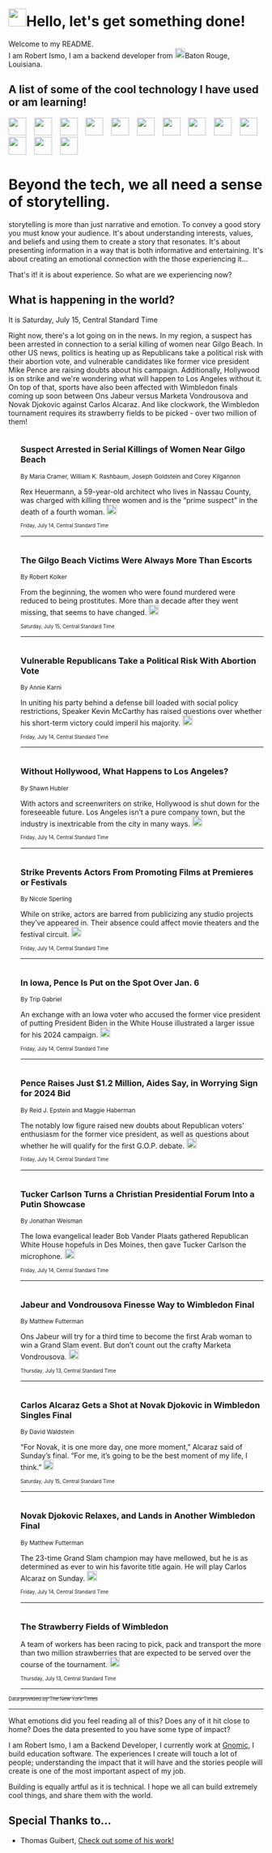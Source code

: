 <h1><img src="https://emojis.slackmojis.com/emojis/images/1643514375/3493/hot-coffee.gif?1643514375" width="35"/>Hello, let's get something done!</h1>

<p>Welcome to my README.<br/>
I am Robert Ismo, I am a backend developer from <img src="https://emojis.slackmojis.com/emojis/images/1638395689/50435/moulin_rouge.png?1638395689" width="20"/>Baton Rouge, Louisiana.</p>
<h2>A list of some of the cool technology I have used or am learning!</h2>
<p>
<img src="https://emojis.slackmojis.com/emojis/images/1643516091/21142/meow_bongotap.gif?1643516091" width="35" alt="">
<img src="https://img.shields.io/badge/Favorite%20Frontend%20Framework-SvelteKit-f83903" alt="">
<img src="https://img.shields.io/badge/Second%20Favorite-Vue-40b581" alt="">
<img src="https://img.shields.io/badge/Most%20Used%20Runtime-Nodejs-78b061" alt="">
<img src="https://emojis.slackmojis.com/emojis/images/1643517416/34482/fire.gif?1643517416" width="35" alt="">
<img src="https://img.shields.io/badge/Javascript%20But%20Better-Typescript-0078ca" alt="">
<img src="https://img.shields.io/badge/Favorite%20Language-Elixir-3e244d" alt="">
<img src="https://img.shields.io/badge/Containerize%20Everything-Docker-6ac9ef" alt="">
<img src="https://emojis.slackmojis.com/emojis/images/1643514596/5999/meow_party.gif?1643514596" width="35" alt="">
<img src="https://img.shields.io/badge/API%20Love%20Language-Graphql-de32a5" alt="">
<img src="https://img.shields.io/badge/Our%20Favorite%20Version%20Controller-Git-e94f33" alt="">
<img src="https://img.shields.io/badge/Favorite%20Database-Redis-d42d1d" alt="">
<img src="https://emojis.slackmojis.com/emojis/images/1643514559/5584/deployparrot.gif?1643514559" width="35" alt="">
<img src="https://img.shields.io/badge/Container%20Interstate-RabbitMQ-f66200" alt="">
<img src="https://img.shields.io/badge/Gotta%20Learn-Kubernetes-316adf" alt="">
<img src="https://img.shields.io/badge/Really%20Mature%20Now-WASM-654fef" alt="">
<img src="https://emojis.slackmojis.com/emojis/images/1666642497/61942/dance_vibe.gif?1666642497" width="35" alt="">
<img src="https://img.shields.io/badge/For%20My%20M1-ARM64-657d96" alt="">
<img src="https://img.shields.io/badge/Loving%20This%20So%20Much-TailwindCSS-17bcb5" alt="">
<img src="https://img.shields.io/badge/Cool%20Build%20Tool-Vite-f9cb24" alt="">
<img src="https://emojis.slackmojis.com/emojis/images/1669231376/62819/working-on-it.gif?1669231376" width="35" alt="">
<img src="https://img.shields.io/badge/Fun%20and%20Easy%20Database-MongoDB-5f8c49" alt="">
<img src="https://img.shields.io/badge/JS%20Life%20Support-NPM-c73737" alt="">
<img src="https://img.shields.io/badge/I%20Liked%20It-DynamoDB-0073b9" alt="">
<img src="https://emojis.slackmojis.com/emojis/images/1643514045/46/question.gif?1643514045" width="35" alt="">
<img src="https://img.shields.io/badge/cool-React-60d6f9" alt="">
<img src="https://img.shields.io/badge/Future%20Big%20Project-Lambda-f37e00" alt="">
<img src="https://img.shields.io/badge/NPM%20But%20Better-PNPM-f1aa07" alt="">
<img src="https://emojis.slackmojis.com/emojis/images/1643514943/9662/fbwow.gif?1643514943" width="35" alt="">
<img src="https://img.shields.io/badge/First%20Language-C-662079" alt="">
<img src="https://img.shields.io/badge/Where%20I%20Deploy%20Frontend-Vercel-000000" alt="">
<img src="https://img.shields.io/badge/Who%20Does%20not%20Want%20an%20App-Swift-f9492a" alt="">
<img src="https://emojis.slackmojis.com/emojis/images/1643514058/151/javascript.png?1643514058" width="35" alt="">
<img src="https://img.shields.io/badge/cool-Python-fbd542" alt="">
<img src="https://img.shields.io/badge/Favorite%20Something-Stripe-656cdc" alt="">
<img src="https://img.shields.io/badge/Of%20Course-HTML5-ed6327" alt="">
<img src="https://emojis.slackmojis.com/emojis/images/1660415405/60731/bomb.gif?1660415405" width="35" alt="">
<img src="https://img.shields.io/badge/hate-CSS-2964ec" alt="">
<img src="https://img.shields.io/badge/Learning-CircleCI-141215" alt="">
<img src="https://img.shields.io/badge/Learning-Rust-fbbb3b" alt="">
<img src="https://emojis.slackmojis.com/emojis/images/1660415397/60712/writing-hand.gif?1660415397" width="35" alt="">
<img src="https://img.shields.io/badge/Dev%20Browser%20of%20Choice-Firefox-cc4e26" alt="">
<img src="https://img.shields.io/badge/Recoverying%20From%20Windows-UNIX-1781e3" alt="">
<img src="https://img.shields.io/badge/LOVE-LogSeq-90c1c2" alt="">
<img src="https://emojis.slackmojis.com/emojis/images/1643514066/223/kirby.gif?1643514066" width="35" alt="">
<img src="https://img.shields.io/badge/Daily%20Driver-MacOS-e6e6e8" alt="">
<img src="https://img.shields.io/badge/Git%20Server-Github-000000" alt="">
<img src="https://img.shields.io/badge/enjoyable-EC2-f17428" alt="">
<img src="https://emojis.slackmojis.com/emojis/images/1643514239/2069/excited.gif?1643514239" width="35" alt="">
</p>
<h1>Beyond the tech, we all need a sense of storytelling.</h1>
<p>storytelling is more than just narrative and emotion. To convey a good story you must know your audience. It's about understanding interests, values, and beliefs and using them to create a story that resonates. It's about presenting information in a way that is both informative and entertaining. It's about creating an emotional connection with the those experiencing it...</p>
<p>That's it! it is about experience. So what are we experiencing now?</p>
<h2>What is happening in the world?</h2>
<p>It is Saturday, July 15, Central Standard Time</p>
<p>
Right now, there&#39;s a lot going on in the news. In my region, a suspect has been arrested in connection to a serial killing of women near Gilgo Beach. In other US news, politics is heating up as Republicans take a political risk with their abortion vote, and vulnerable candidates like former vice president Mike Pence are raising doubts about his campaign. Additionally, Hollywood is on strike and we&#39;re wondering what will happen to Los Angeles without it. On top of that, sports have also been affected with Wimbledon finals coming up soon between Ons Jabeur versus Marketa Vondrousova and Novak Djokovic against Carlos Alcaraz. And like clockwork, the Wimbledon tournament requires its strawberry fields to be picked - over two million of them!</p>
<ol>
<img src="https://img.shields.io/badge/-nyregion-blue" alt="">
<h3>Suspect Arrested in Serial Killings of Women Near Gilgo Beach</h3>
<sub>By Maria Cramer, William K. Rashbaum, Joseph Goldstein and Corey Kilgannon</sub>
<p>Rex Heuermann, a 59-year-old architect who lives in Nassau County, was charged with killing three women and is the “prime suspect” in the death of a fourth woman.  <a href="https://nyti.ms/3OeW1PC"><img src="https://developer.nytimes.com/files/poweredby_nytimes_30b.png?v=1583354208352" height="20"></a></p>
<sub><sub>Friday, July 14, Central Standard Time</sub></sub>
<hr/>
<img src="https://img.shields.io/badge/-nyregion-blue" alt="">
<h3>The Gilgo Beach Victims Were Always More Than Escorts</h3>
<sub>By Robert Kolker</sub>
<p>From the beginning, the women who were found murdered were reduced to being prostitutes. More than a decade after they went missing, that seems to have changed.  <a href="https://nyti.ms/46MIrtU"><img src="https://developer.nytimes.com/files/poweredby_nytimes_30b.png?v=1583354208352" height="20"></a></p>
<sub><sub>Saturday, July 15, Central Standard Time</sub></sub>
<hr/>
<img src="https://img.shields.io/badge/-us-blue" alt="">
<h3>Vulnerable Republicans Take a Political Risk With Abortion Vote</h3>
<sub>By Annie Karni</sub>
<p>In uniting his party behind a defense bill loaded with social policy restrictions, Speaker Kevin McCarthy has raised questions over whether his short-term victory could imperil his majority.  <a href="https://nyti.ms/3pMvLm4"><img src="https://developer.nytimes.com/files/poweredby_nytimes_30b.png?v=1583354208352" height="20"></a></p>
<sub><sub>Friday, July 14, Central Standard Time</sub></sub>
<hr/>
<img src="https://img.shields.io/badge/-us-blue" alt="">
<h3>Without Hollywood, What Happens to Los Angeles?</h3>
<sub>By Shawn Hubler</sub>
<p>With actors and screenwriters on strike, Hollywood is shut down for the foreseeable future. Los Angeles isn’t a pure company town, but the industry is inextricable from the city in many ways.  <a href="https://nyti.ms/3pGtNUx"><img src="https://developer.nytimes.com/files/poweredby_nytimes_30b.png?v=1583354208352" height="20"></a></p>
<sub><sub>Friday, July 14, Central Standard Time</sub></sub>
<hr/>
<img src="https://img.shields.io/badge/-business-blue" alt="">
<h3>Strike Prevents Actors From Promoting Films at Premieres or Festivals</h3>
<sub>By Nicole Sperling</sub>
<p>While on strike, actors are barred from publicizing any studio projects they’ve appeared in. Their absence could affect movie theaters and the festival circuit.  <a href="https://nyti.ms/44q0STs"><img src="https://developer.nytimes.com/files/poweredby_nytimes_30b.png?v=1583354208352" height="20"></a></p>
<sub><sub>Friday, July 14, Central Standard Time</sub></sub>
<hr/>
<img src="https://img.shields.io/badge/-us-blue" alt="">
<h3>In Iowa, Pence Is Put on the Spot Over Jan. 6</h3>
<sub>By Trip Gabriel</sub>
<p>An exchange with an Iowa voter who accused the former vice president of putting President Biden in the White House illustrated a larger issue for his 2024 campaign.  <a href="https://nyti.ms/3roPY1P"><img src="https://developer.nytimes.com/files/poweredby_nytimes_30b.png?v=1583354208352" height="20"></a></p>
<sub><sub>Friday, July 14, Central Standard Time</sub></sub>
<hr/>
<img src="https://img.shields.io/badge/-us-blue" alt="">
<h3>Pence Raises Just $1.2 Million, Aides Say, in Worrying Sign for 2024 Bid</h3>
<sub>By Reid J. Epstein and Maggie Haberman</sub>
<p>The notably low figure raised new doubts about Republican voters’ enthusiasm for the former vice president, as well as questions about whether he will qualify for the first G.O.P. debate.  <a href="https://nyti.ms/3DckGh8"><img src="https://developer.nytimes.com/files/poweredby_nytimes_30b.png?v=1583354208352" height="20"></a></p>
<sub><sub>Friday, July 14, Central Standard Time</sub></sub>
<hr/>
<img src="https://img.shields.io/badge/-us-blue" alt="">
<h3>Tucker Carlson Turns a Christian Presidential Forum Into a Putin Showcase</h3>
<sub>By Jonathan Weisman</sub>
<p>The Iowa evangelical leader Bob Vander Plaats gathered Republican White House hopefuls in Des Moines, then gave Tucker Carlson the microphone.  <a href="https://nyti.ms/43pgPIn"><img src="https://developer.nytimes.com/files/poweredby_nytimes_30b.png?v=1583354208352" height="20"></a></p>
<sub><sub>Friday, July 14, Central Standard Time</sub></sub>
<hr/>
<img src="https://img.shields.io/badge/-sports-blue" alt="">
<h3>Jabeur and Vondrousova Finesse Way to Wimbledon Final</h3>
<sub>By Matthew Futterman</sub>
<p>Ons Jabeur will try for a third time to become the first Arab woman to win a Grand Slam event. But don’t count out the crafty Marketa Vondrousova.  <a href="https://nyti.ms/43kVOOV"><img src="https://developer.nytimes.com/files/poweredby_nytimes_30b.png?v=1583354208352" height="20"></a></p>
<sub><sub>Thursday, July 13, Central Standard Time</sub></sub>
<hr/>
<img src="https://img.shields.io/badge/-sports-blue" alt="">
<h3>Carlos Alcaraz Gets a Shot at Novak Djokovic in Wimbledon Singles Final</h3>
<sub>By David Waldstein</sub>
<p>“For Novak, it is one more day, one more moment,” Alcaraz said of Sunday’s final. “For me, it’s going to be the best moment of my life, I think.”  <a href="https://nyti.ms/46OENja"><img src="https://developer.nytimes.com/files/poweredby_nytimes_30b.png?v=1583354208352" height="20"></a></p>
<sub><sub>Saturday, July 15, Central Standard Time</sub></sub>
<hr/>
<img src="https://img.shields.io/badge/-sports-blue" alt="">
<h3>Novak Djokovic Relaxes, and Lands in Another Wimbledon Final</h3>
<sub>By Matthew Futterman</sub>
<p>The 23-time Grand Slam champion may have mellowed, but he is as determined as ever to win his favorite title again. He will play Carlos Alcaraz on Sunday.  <a href="https://nyti.ms/3NSV3XV"><img src="https://developer.nytimes.com/files/poweredby_nytimes_30b.png?v=1583354208352" height="20"></a></p>
<sub><sub>Friday, July 14, Central Standard Time</sub></sub>
<hr/>
<img src="https://img.shields.io/badge/-sports-blue" alt="">
<h3>The Strawberry Fields of Wimbledon</h3>
<sub></sub>
<p>A team of workers has been racing to pick, pack and transport the more than two million strawberries that are expected to be served over the course of the tournament.  <a href="https://nyti.ms/44jYyxo"><img src="https://developer.nytimes.com/files/poweredby_nytimes_30b.png?v=1583354208352" height="20"></a></p>
<sub><sub>Thursday, July 13, Central Standard Time</sub></sub>
<hr/>
</ol>
<a href="https://developer.nytimes.com"><sub><sub>Data provided by The New York Times</sub></sub></a>
<hr/>
<p>What emotions did you feel reading all of this? Does any of it hit close to home? Does the data presented to you have some type of impact?</p>
<p>I am Robert Ismo, I am a Backend Developer, I currently work at <a href="https://gnomic.education/">Gnomic</a>, I build education software. The experiences I create will touch a lot of people; understanding the impact that it will have and the stories people will create is one of the most important aspect of my job.</p>
<p>Building is equally artful as it is technical. I hope we all can build extremely cool things, and share them with the world.</p>
<h2>Special Thanks to...</h2>
<ul>
<li>Thomas Guibert, <a href="https://github.com/thmsgbrt/thmsgbrt">Check out some of his work!</a></li>
</ul>